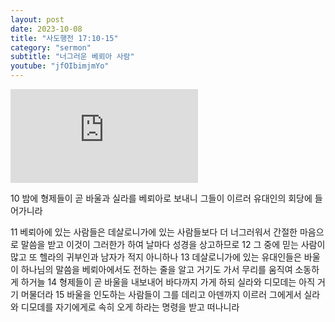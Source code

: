 ```yaml
---
layout: post
date: 2023-10-08
title: "사도행전 17:10-15"
category: "sermon"
subtitle: "너그러운 베뢰아 사람"
youtube: "jfOIbimjmYo"
---
```


<div class="youtube margin-large">
    <iframe src="https://www.youtube.com/embed/jfOIbimjmYo" title="YouTube video player" frameborder="0" allow="accelerometer; autoplay; clipboard-write; encrypted-media; gyroscope; picture-in-picture; web-share" allowfullscreen></iframe>
</div>

10 밤에 형제들이 곧 바울과 실라를 베뢰아로 보내니 그들이 이르러 유대인의 회당에 들어가니라  

11 베뢰아에 있는 사람들은 데살로니가에 있는 사람들보다 더 너그러워서 간절한 마음으로 말씀을 받고 이것이 그러한가 하여 날마다 성경을 상고하므로
12 그 중에 믿는 사람이 많고 또 헬라의 귀부인과 남자가 적지 아니하나
13 데살로니가에 있는 유대인들은 바울이 하나님의 말씀을 베뢰아에서도 전하는 줄을 알고 거기도 가서 무리를 움직여 소동하게 하거늘
14 형제들이 곧 바울을 내보내어 바다까지 가게 하되 실라와 디모데는 아직 거기 머물더라
15 바울을 인도하는 사람들이 그를 데리고 아덴까지 이르러 그에게서 실라와 디모데를 자기에게로 속히 오게 하라는 명령을 받고 떠나니라